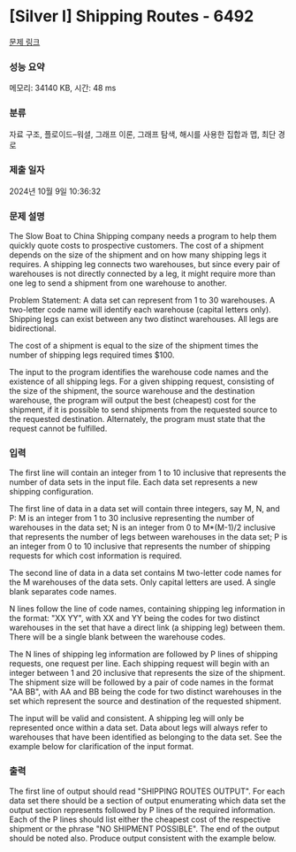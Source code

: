 # [Silver I] Shipping Routes - 6492 

[문제 링크](https://www.acmicpc.net/problem/6492) 

### 성능 요약

메모리: 34140 KB, 시간: 48 ms

### 분류

자료 구조, 플로이드–워셜, 그래프 이론, 그래프 탐색, 해시를 사용한 집합과 맵, 최단 경로

### 제출 일자

2024년 10월 9일 10:36:32

### 문제 설명

<p>The Slow Boat to China Shipping company needs a program to help them quickly quote costs to prospective customers. The cost of a shipment depends on the size of the shipment and on how many shipping legs it requires.  A shipping leg connects two warehouses, but since every pair of warehouses is not directly connected by a leg, it might require more than one leg to send a shipment from one warehouse to another.  </p>

<p>Problem Statement:   A data set can represent from 1 to 30 warehouses. A two-letter code name will identify each warehouse (capital letters only).  Shipping legs can exist between any two distinct warehouses. All legs are bidirectional. </p>

<p>The cost of a shipment is equal to the size of the shipment times the number of shipping legs required times <span>$</span>100.</p>

<p>The input to the program identifies the warehouse code names and the existence of all shipping legs.  For a given shipping request, consisting of the size of the shipment, the source warehouse and the destination warehouse, the program will output the best (cheapest) cost for the shipment, if it is possible to send shipments from the requested source to the requested destination. Alternately, the program must state that the request cannot be fulfilled. </p>

### 입력 

 <p>The first line will contain an integer from 1 to 10 inclusive that represents the number of  data sets in the input file.  Each data set represents a new shipping configuration.</p>

<p>The first line of data in a data set will contain three integers, say M, N, and P:  M is an integer from 1 to 30 inclusive representing the number of warehouses in the data set;  N is an integer from 0 to M*(M-1)/2 inclusive that represents the number of legs between warehouses in the data set; P is an integer from 0 to 10 inclusive that represents the number of shipping requests for which cost information is required.  </p>

<p>The second line of data in a data set contains M two-letter code names for the M warehouses of the data sets.  Only capital letters are used. A single blank separates code names. </p>

<p>N lines follow the line of code names, containing shipping leg information in the format: "XX  YY", with XX and YY being  the codes for two distinct warehouses in the set that have a  direct link (a shipping leg) between them. There will be a single  blank between the warehouse codes.  </p>

<p>The N lines of shipping leg information are followed by P lines of shipping requests, one request per line.  Each shipping request will begin with an integer between 1 and 20 inclusive that represents the size of the shipment.  The shipment size will be followed by a pair of code names in the format "AA  BB", with AA and BB being the code for two distinct warehouses in the set which represent the source and destination of the requested shipment.</p>

<p>The input will be valid and consistent.  A shipping leg will only be represented once within a data set.  Data about legs will always refer to warehouses that have been identified as belonging to the data set.  See the example below for clarification of the input format.</p>

### 출력 

 <p>The first line of output should read "SHIPPING ROUTES OUTPUT". For each data set there should be a section of output enumerating which data set the output section represents followed by P lines of the required information. Each of the P lines should list either the cheapest cost of the respective shipment or the phrase "NO SHIPMENT POSSIBLE". The end of the output should be noted also.  Produce output consistent with the example below.</p>

